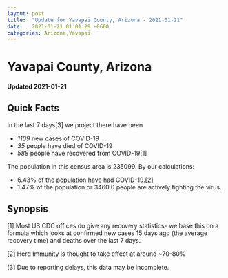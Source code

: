 ```yaml
---
layout: post
title:  "Update for Yavapai County, Arizona - 2021-01-21"
date:   2021-01-21 01:01:29 -0600
categories: Arizona,Yavapai
---
```


# Yavapai County, Arizona
#### Updated 2021-01-21

## Quick Facts

In the last 7 days[3] we project there have been
- *1109* new cases of COVID-19
- *35* people have died of COVID-19
- *588* people have recovered from COVID-19[1]

The population in this census area is 235099. By our calculations:
- 6.43% of the population have had COVID-19.[2]
- 1.47% of the population or 3460.0 people are actively fighting the virus.

## Synopsis




[1] Most US CDC offices do give any recovery statistics- we base this on a formula which looks at confirmed new cases
15 days ago (the average recovery time) and deaths over the last 7 days.

[2] Herd Immunity is thought to take effect at around ~70-80%

[3] Due to reporting delays, this data may be incomplete.
 
    